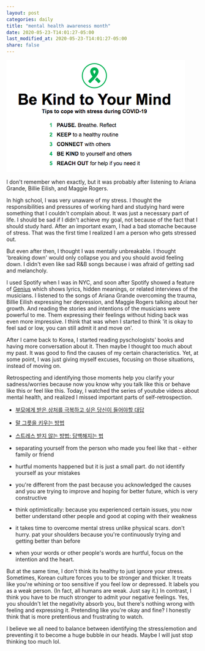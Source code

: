 ```yaml
---
layout: post
categories: daily
title: "mental health awareness month"
date: 2020-05-23-T14:01:27-05:00
last_modified_at: 2020-05-23-T14:01:27-05:00
share: false
---
```


![mentalHealthMonth2020](../../images/2020MayMentalHealthMonth.png)

I don't remember when exactly, but it was probably after listening to Ariana Grande, Billie Eilish, and Maggie Rogers.

In high school, I was very unaware of my stress. I thought the responsibilities and pressures of working hard and studying hard were something that I couldn't complain about. It was just a necessary part of life. I should be sad if I didn't achieve my goal, not because of the fact that I should study hard. After an important exam, I had a bad stomache because of stress. That was the first time I realized I am a person who gets stressed out. 

But even after then, I thought I was mentally unbreakable. I thought 'breaking down' would only collapse you and you should avoid feeling down. I didn't even like sad R&B songs because i was afraid of getting sad and melancholy. 

I used Spotify when I was in NYC, and soon after Spotify showed a feature of [Genius](https://genius.com/) which shows lyrics, hidden meanings, or related interviews of the musicians. I listened to the songs of Ariana Grande overcoming the trauma, Billie Eilish expressing her depression, and Maggie Rogers talking about her growth. And reading the stories and intentions of the musicians were powerful to me. Them expressing their feelings without hiding back was even more impressive. I think that was when I started to think 'it is okay to feel sad or low, you can still admit it and move on'. 

After I came back to Korea, I started reading pyschologists' books and having more conversation about it. Then maybe I thought too much about my past. It was good to find the causes of my certain characteristics. Yet, at some point, I was just giving myself excuses, focusing on those situations, instead of moving on.

Retrospecting and identifying those moments help you clarify your sadness/worries because now you know why you talk like this or behave like this or feel like this. Today, I watched the series of youtube videos about mental health, and realized I missed important parts of self-retrospection. 

- [부모에게 받은 상처를 극복하고 싶은 당신이 들어야할 대답](https://www.youtube.com/watch?v=PPJoM9N1Eno)
- [말 그릇을 키우는 방법](https://www.youtube.com/watch?v=IQJzVFUbGU4)
- [스트레스 받지 않는 방법: 담백해지는 법](https://www.youtube.com/watch?v=AU8pmjKIlUQ&t=508s)

- separating yourself from the person who made you feel like that - either family or friend
- hurtful moments happened but it is just a small part. do not identify yourself as your mistakes
- you're different from the past because you acknowledged the causes and you are trying to improve and hoping for better future, which is very constructive
- think optimistically: because you experienced certain issues, you now better understand other people and good at coping with their weakness
- it takes time to overcome mental stress unlike physical scars. don't hurry. pat your shoulders because you're continuously trying and getting better than before
- when your words or other people's words are hurtful, focus on the intention and the heart. 

But at the same time, I don't think its healthy to just ignore your stress. Sometimes, Korean culture forces you to be stronger and thicker. It treats like you're whining or too sensitive if you feel low or depressed. It labels you as a weak person. (In fact, all humans are weak. Just say it.) In contrast, I think you have to be much stronger to admit your negative feelings. Yes, you shouldn't let the negativity absorb you, but there's nothing wrong with feeling and expressing it. Pretending like you're okay and fine? I honestly think that is more pretentious and frustrating to watch.

I believe we all need to balance between identifying the stress/emotion and preventing it to become a huge bubble in our heads. Maybe I will just stop thinking too much lol.